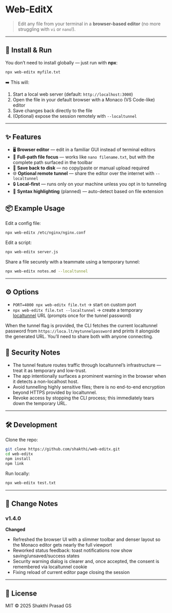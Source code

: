 # Web-EditX

> Edit any file from your terminal in a **browser-based editor** (no more struggling with `vi` or `nano`!).

---

## 🚀 Install & Run

You don’t need to install globally — just run with **npx**:

```bash
npx web-editx myfile.txt
```

➡️ This will:  
1. Start a local web server (default: `http://localhost:3000`)  
2. Open the file in your default browser with a Monaco (VS Code-like) editor  
3. Save changes back directly to the file  
4. (Optional) expose the session remotely with `--localtunnel`

---

## ✨ Features

- 🖥️ **Browser editor** — edit in a familiar GUI instead of terminal editors  
- 📂 **Full-path file focus** — works like `nano filename.txt`, but with the complete path surfaced in the toolbar  
- 💾 **Save back to disk** — no copy/paste or manual upload required  
- 🌐 **Optional remote tunnel** — share the editor over the internet with `--localtunnel`  
- 🔒 **Local-first** — runs only on your machine unless you opt in to tunneling  
- 🎨 **Syntax highlighting** (planned) — auto-detect based on file extension  


## 📦 Example Usage

Edit a config file:

```bash
npx web-editx /etc/nginx/nginx.conf
```

Edit a script:

```bash
npx web-editx server.js
```

Share a file securely with a teammate using a temporary tunnel:

```bash
npx web-editx notes.md --localtunnel
```

---

## ⚙️ Options

- `PORT=4000 npx web-editx file.txt` → start on custom port  
- `npx web-editx file.txt --localtunnel` → create a temporary [localtunnel](https://github.com/localtunnel/localtunnel) URL (prompts once for the tunnel password)

When the tunnel flag is provided, the CLI fetches the current localtunnel password from `https://loca.lt/mytunnelpassword` and prints it alongside the generated URL. You’ll need to share both with anyone connecting.

## 🔐 Security Notes

- The tunnel feature routes traffic through localtunnel’s infrastructure — treat it as temporary and low-trust.  
- The app intentionally surfaces a prominent warning in the browser when it detects a non-localhost host.  
- Avoid tunnelling highly sensitive files; there is no end-to-end encryption beyond HTTPS provided by localtunnel.  
- Revoke access by stopping the CLI process; this immediately tears down the temporary URL.

---

## 🛠️ Development

Clone the repo:

```bash
git clone https://github.com/shakthi/web-editx.git
cd web-editx
npm install
npm link
```

Run locally:

```bash
npx web-editx test.txt
```

---

## 📝 Change Notes

### v1.4.0

**Changed**  
- Refreshed the browser UI with a slimmer toolbar and denser layout so the Monaco editor gets nearly the full viewport 
- Reworked status feedback: toast notifications now show saving/unsaved/success states 
- Security warning dialog is clearer and, once accepted, the consent is remembered via  localtunnel cookie 
- Fixing reload of current editor page closing the session

---

## 📜 License

MIT © 2025 Shakthi Prasad GS
